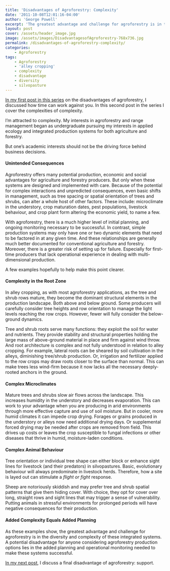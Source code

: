 ```yaml
---
title: 'Disadvantages of Agroforestry: Complexity'
date: '2011-10-08T12:01:16-04:00'
author: 'George Powell'
excerpt: 'The greatest advantage and challenge for agroforestry is in the diversity and complexity of these integrated systems. A potential disadvantage for agroforestry production lies in the added planning and operational monitoring needed to make these systems successful.'
layout: post
cover: /assets/header_image.jpg
image: /assets/images/DisadvantagesofAgroforestry-768x736.jpg
permalink: /disadvantages-of-agroforestry-complexity/
categories:
    - Agroforestry
tags:
    - Agroforestry
    - 'alley cropping'
    - complexity
    - disadvantage
    - diversity
    - silvopasture
---
```


[In my first post in this series](https://agforinsight.com/disadvantages-of-agroforestry-time/) on the disadvantages of agroforestry, I discussed how time can work against you. In this second post in the series I cover the complexities of complexity.

I’m attracted to complexity. My interests in agroforestry and range management began as undergraduate pursuing my interests in applied ecology and integrated production systems for both agriculture and forestry.

But one’s academic interests should not be the driving force behind business decisions. 

#### Unintended Consequences

Agroforestry offers many potential production, economic and social advantages for agriculture and forestry producers. But only when these systems are designed and implemented with care. Because of the potential for complex interactions and unpredicted consequences, even basic shifts in management, such as tree spacing or spatial orientation of trees and shrubs, can alter a whole host of other factors. These include: microclimate in the understory, crop maturation dates, pest populations, livestock behaviour, and crop plant form altering the economic yield, to name a few.

With agroforestry, there is a much higher level of initial planning, and ongoing monitoring necessary to be successful. In contrast, simple production systems may only have one or two dynamic elements that need to be factored in at any given time. And these relationships are generally much better documented for conventional agriculture and forestry. Moreover, there is a greater risk of setting up for failure. Especially for first-time producers that lack operational experience in dealing with multi-dimensional production.

A few examples hopefully to help make this point clearer.

#### Complexity in the Root Zone

In alley cropping, as with most agroforestry applications, as the tree and shrub rows mature, they become the dominant structural elements in the production landscape. Both above and below ground. Some producers will carefully consider tree heights and row orientation to manage the light levels reaching the row crops. However, fewer will fully consider the below-ground dynamics.

Tree and shrub roots serve many functions: they exploit the soil for water and nutrients. They provide stability and structural properties holding the large mass of above-ground material in place and firm against wind throw. And root architecture is complex and not fully understood in relation to alley cropping. For example, lateral roots can be sheared by soil cultivation in the alleys, diminishing tree/shrub production. Or, irrigation and fertilizer applied to the row crops may draw roots closer to the surface than normal. This can make trees less wind-firm because it now lacks all the necessary deeply-rooted anchors in the ground.

#### Complex Microclimates

Mature trees and shrubs slow air flows across the landscape. This increases humidity in the understory and decreases evaporation. This can work to your advantage when you are producing in arid environments through more effective capture and use of soil moisture. But in cooler, more humid climates it can impede crop drying. Forages or grains produced in the understory or alleys now need additional drying days. Or supplemental forced drying may be needed after crops are removed from field. This drives up costs or leaves the crop susceptible to fungal infections or other diseases that thrive in humid, moisture-laden conditions.

#### Complex Animal Behaviour

Tree orientation or individual tree shape can either block or enhance sight lines for livestock (and their predators) in silvopastures. Basic, evolutionary behaviour will always predominate in livestock herds. Therefore, how a site is layed out can stimulate a *flight or fight* response.

Sheep are notoriously skiddish and may prefer tree and shrub spatial patterns that give them hiding cover. With choice, they opt for cover over long, straight rows and sight lines that may trigger a sense of vulnerability. Putting animals in stressful environments for prolonged periods will have negative consequences for their production.

#### Added Complexity Equals Added Planning

As these examples show, the greatest advantage and challenge for agroforestry is in the diversity and complexity of these integrated systems. A potential disadvantage for anyone considering agroforestry production options lies in the added planning and operational monitoring needed to make these systems successful.

[In my next post](https://agforinsight.com/disadvantages-of-agroforestry-support/), I discuss a final disadvantage of agroforestry: support.
